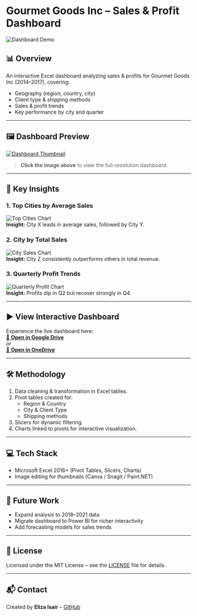 # Gourmet Goods Inc – Sales & Profit Dashboard

<!-- Optional GIF Preview -->
![Dashboard Demo](dashboard_demo.gif)

## 📊 Overview
An interactive Excel dashboard analyzing sales & profits for Gourmet Goods Inc (2014–2017), covering:
- Geography (region, country, city)
- Client type & shipping methods
- Sales & profit trends
- Key performance by city and quarter

---

## 🖼 Dashboard Preview
[![Dashboard Thumbnail](images/dashboard_thumbnail.png)](Gourmet%20Goods%20Inc%20–%20Sales%20%26%20Profit%20Dashboard.png)

> **Click the image above** to view the full-resolution dashboard.

---

## 🔑 Key Insights

### 1. Top Cities by Average Sales
![Top Cities Chart](images/top_cities_chart.png)  
**Insight:** City X leads in average sales, followed by City Y.

### 2. City by Total Sales
![City Sales Chart](images/city_sales_chart.png)  
**Insight:** City Z consistently outperforms others in total revenue.

### 3. Quarterly Profit Trends
![Quarterly Profit Chart](images/quarterly_profit_chart.png)  
**Insight:** Profits dip in Q2 but recover strongly in Q4.

---

## ▶️ View Interactive Dashboard
Experience the live dashboard here:  
[🔗 **Open in Google Drive**](https://drive.google.com/file/d/YOURFILEID/view?usp=sharing)  
_or_  
[🔗 **Open in OneDrive**](https://1drv.ms/x/s!YOURFILEID)

---

## 🛠 Methodology
1. Data cleaning & transformation in Excel tables.
2. Pivot tables created for:
   - Region & Country
   - City & Client Type
   - Shipping methods
3. Slicers for dynamic filtering.
4. Charts linked to pivots for interactive visualization.

---

## 💻 Tech Stack
- Microsoft Excel 2016+ (Pivot Tables, Slicers, Charts)
- Image editing for thumbnails (Canva / Snagit / Paint.NET)

---

## 📌 Future Work
- Expand analysis to 2018–2021 data
- Migrate dashboard to Power BI for richer interactivity
- Add forecasting models for sales trends

---

## 📄 License
Licensed under the MIT License – see the [LICENSE](LICENSE) file for details.

---

## 📬 Contact
Created by **Eliza Isair** – [GitHub](https://github.com/Isair01)  
